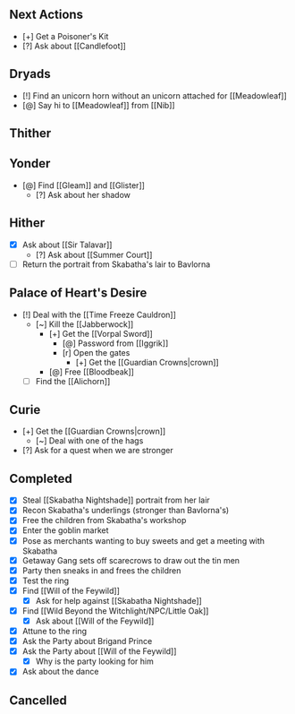 ## Next Actions
- [+] Get a Poisoner's Kit
- [?] Ask about [[Candlefoot]]

## Dryads
- [!] Find an unicorn horn without an unicorn attached for [[Meadowleaf]]
- [@] Say hi to [[Meadowleaf]] from [[Nib]]

## Thither

## Yonder
- [@] Find [[Gleam]] and [[Glister]]
	- [?] Ask about her shadow

## Hither
- [x] Ask about [[Sir Talavar]]
	- [?] Ask about [[Summer Court]]
- [ ] Return the portrait from Skabatha's lair to Bavlorna

## Palace of Heart's Desire
- [!] Deal with the [[Time Freeze Cauldron]]
	- [~] Kill the [[Jabberwock]]
		- [+] Get the [[Vorpal Sword]]
			- [@] Password from [[Iggrik]]
			- [r] Open the gates
				- [+] Get the [[Guardian Crowns|crown]]
		- [@] Free [[Bloodbeak]]
	- [ ] Find the [[Alichorn]]

## Curie
- [+] Get the [[Guardian Crowns|crown]]
	- [~] Deal with one of the hags
- [?] Ask for a quest when we are stronger

## Completed
- [x] Steal [[Skabatha Nightshade]] portrait from her lair
- [x] Recon Skabatha's underlings (stronger than Bavlorna's)
- [x] Free the children from Skabatha's workshop
- [x] Enter the goblin market
- [x] Pose as merchants wanting to buy sweets and get a meeting with Skabatha
- [x] Getaway Gang sets off scarecrows to draw out the tin men
- [x] Party then sneaks in and frees the children
- [x] Test the ring
- [x] Find [[Will of the Feywild]]
	- [x] Ask for help against [[Skabatha Nightshade]]
- [x] Find [[Wild Beyond the Witchlight/NPC/Little Oak]]
	- [x] Ask about [[Will of the Feywild]]
- [x] Attune to the ring
- [x] Ask the Party about Brigand Prince
- [x] Ask the Party about [[Will of the Feywild]]
	- [x] Why is the party looking for him
- [x] Ask about the dance

## Cancelled

